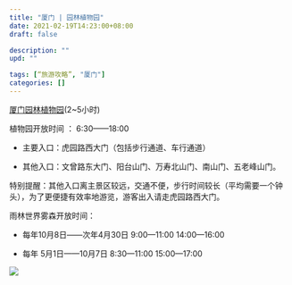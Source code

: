 ```yaml
---
title: "厦门 | 园林植物园"
date: 2021-02-19T14:23:00+08:00
draft: false

description: ""
upd: ""

tags: [“旅游攻略”, "厦门"]
categories: []
---
```


[厦门园林植物园](http://www.mafengwo.cn/poi/14944.html)(2~5小时)

植物园开放时间 ： 6:30——18:00

- 主要入口：虎园路西大门（包括步行通道、车行通道）

- 其他入口：文曾路东大门、阳台山门、万寿北山门、南山门、五老峰山门。

特别提醒：其他入口离主景区较远，交通不便，步行时间较长（平均需要一个钟头），为了更便捷有效率地游览，游客出入请走虎园路西大门。

 雨林世界雾森开放时间：

- 每年10月8日——次年4月30日  9:00—11:00  14:00—16:00

- 每年 5月1日——10月7日    8:30—11:00  15:00—17:00

![](https://cdn.jsdelivr.net/gh/henrywu97/FigBed/Figs/20210219142722.jpg)









